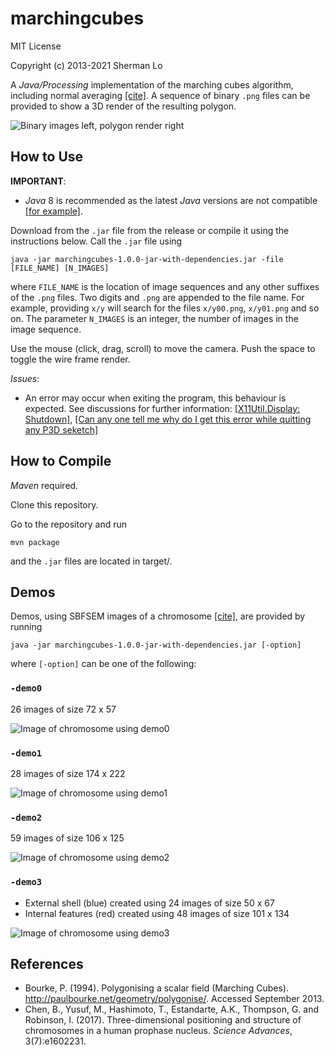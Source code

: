 # marchingcubes

MIT License

Copyright (c) 2013-2021 Sherman Lo

A *Java/Processing* implementation of the marching cubes algorithm, including normal averaging [[cite]](http://paulbourke.net/geometry/polygonise/). A sequence of binary `.png` files can be provided to show a 3D render of the resulting polygon.

![Binary images left, polygon render right](cover.jpg)

## How to Use

**IMPORTANT**:
- *Java* 8 is recommended as the latest *Java* versions are not compatible [[for example]](https://stackoverflow.com/questions/59217351/exception-while-setting-up-jogl-with-intellij).

Download from the `.jar` file from the release or compile it using the instructions below. Call the `.jar` file using

```
java -jar marchingcubes-1.0.0-jar-with-dependencies.jar -file [FILE_NAME] [N_IMAGES]
```
where `FILE_NAME` is the location of image sequences and any other suffixes of the `.png` files. Two digits and `.png` are appended to the file name. For example, providing `x/y` will search for the files `x/y00.png`, `x/y01.png` and so on. The parameter `N_IMAGES` is an integer, the number of images in the image sequence.

Use the mouse (click, drag, scroll) to move the camera. Push the space to toggle the wire frame render.

*Issues*:
- An error may occur when exiting the program, this behaviour is expected. See discussions for further information: [[X11Util.Display: Shutdown]](https://discourse.processing.org/t/x11util-display-shutdown/7292), [[Can any one tell me why do I get this error while quitting any P3D seketch]](https://discourse.processing.org/t/can-any-one-tell-me-why-do-i-get-this-error-while-quitting-any-p3d-seketch/13800)

## How to Compile
*Maven* required.

Clone this repository.

Go to the repository and run
```
mvn package
```
and the `.jar` files are located in target/.

## Demos

Demos, using SBFSEM images of a chromosome [[cite]](https://www.science.org/doi/10.1126/sciadv.1602231?intcmp=trendmd-adv), are provided by running
```
java -jar marchingcubes-1.0.0-jar-with-dependencies.jar [-option]
```
where `[-option]` can be one of the following:

### `-demo0`
26 images of size 72 x 57

![Image of chromosome using demo0](demo0.png)

### `-demo1`
28 images of size 174 x 222

![Image of chromosome using demo1](demo1.png)

### `-demo2`
59 images of size 106 x 125

![Image of chromosome using demo2](demo2.png)

### `-demo3`
- External shell (blue) created using 24 images of size 50 x 67
- Internal features (red) created using 48 images of size 101 x 134

![Image of chromosome using demo3](demo3.png)

## References

- Bourke, P. (1994). Polygonising a scalar field (Marching Cubes). http://paulbourke.net/geometry/polygonise/. Accessed September 2013.
- Chen, B., Yusuf, M., Hashimoto, T., Estandarte, A.K., Thompson, G. and Robinson, I. (2017). Three-dimensional positioning and structure of chromosomes in a human prophase nucleus. *Science Advances*, 3(7):e1602231.
